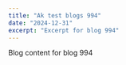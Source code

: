 ```yaml
---
title: "Ak test blogs 994"
date: "2024-12-31"
excerpt: "Excerpt for blog 994"
---
```


Blog content for blog 994